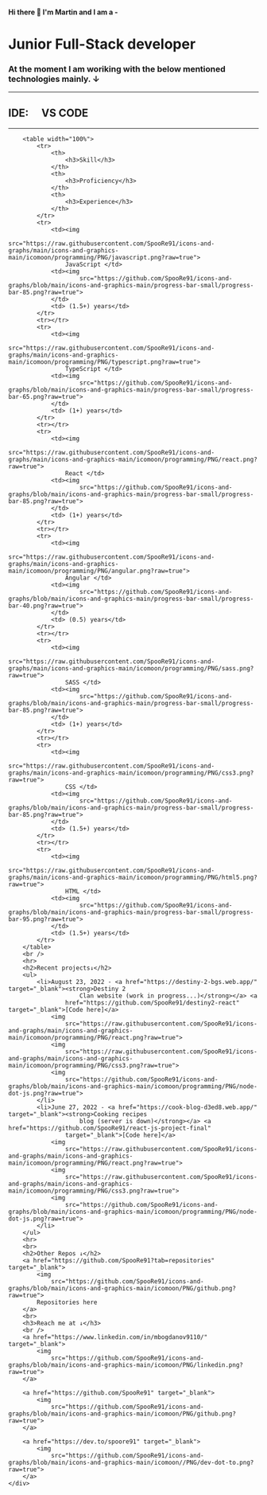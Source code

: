 <body>
	<div class="content-wrapper">
		<h4 id="hi-there-%F0%9F%91%8B-i'm-martin-and-i-am-a--" tabindex="-1">Hi there 👋 I'm Martin and I am a -</h4>
		<h1>Junior Full-Stack developer</h1>
		<h3> At the moment I am woriking with the below mentioned technologies mainly. ↓</h3>
		<hr>
		<h2>IDE: <img style="height: 1rem"
				src="https://github.com/SpooRe91/icons-and-graphs/blob/main/icons-and-graphics-main/icomoon/programming/PNG/visualstudiocode.png?raw=true">
			VS CODE</h2>
		<hr>

		<table width="100%">
			<tr>
				<th>
					<h3>Skill</h3>
				</th>
				<th>
					<h3>Proficiency</h3>
				</th>
				<th>
					<h3>Experience</h3>
				</th>
			</tr>
			<tr>
				<td><img
						src="https://raw.githubusercontent.com/SpooRe91/icons-and-graphs/main/icons-and-graphics-main/icomoon/programming/PNG/javascript.png?raw=true">
					JavaScript </td>
				<td><img
						src="https://github.com/SpooRe91/icons-and-graphs/blob/main/icons-and-graphics-main/progress-bar-small/progress-bar-85.png?raw=true">
				</td>
				<td> (1.5+) years</td>
			</tr>
			<tr></tr>
			<tr>
				<td><img
						src="https://raw.githubusercontent.com/SpooRe91/icons-and-graphs/main/icons-and-graphics-main/icomoon/programming/PNG/typescript.png?raw=true">
					TypeScript </td>
				<td><img
						src="https://github.com/SpooRe91/icons-and-graphs/blob/main/icons-and-graphics-main/progress-bar-small/progress-bar-65.png?raw=true">
				</td>
				<td> (1+) years</td>
			</tr>
			<tr></tr>
			<tr>
				<td><img
						src="https://raw.githubusercontent.com/SpooRe91/icons-and-graphs/main/icons-and-graphics-main/icomoon/programming/PNG/react.png?raw=true">
					React </td>
				<td><img
						src="https://github.com/SpooRe91/icons-and-graphs/blob/main/icons-and-graphics-main/progress-bar-small/progress-bar-85.png?raw=true">
				</td>
				<td> (1+) years</td>
			</tr>
			<tr></tr>
			<tr>
				<td><img
						src="https://raw.githubusercontent.com/SpooRe91/icons-and-graphs/main/icons-and-graphics-main/icomoon/programming/PNG/angular.png?raw=true">
					Angular </td>
				<td><img
						src="https://github.com/SpooRe91/icons-and-graphs/blob/main/icons-and-graphics-main/progress-bar-small/progress-bar-40.png?raw=true">
				</td>
				<td> (0.5) years</td>
			</tr>
			<tr></tr>
			<tr>
				<td><img
						src="https://raw.githubusercontent.com/SpooRe91/icons-and-graphs/main/icons-and-graphics-main/icomoon/programming/PNG/sass.png?raw=true">
					SASS </td>
				<td><img
						src="https://github.com/SpooRe91/icons-and-graphs/blob/main/icons-and-graphics-main/progress-bar-small/progress-bar-85.png?raw=true">
				</td>
				<td> (1+) years</td>
			</tr>
			<tr></tr>
			<tr>
				<td><img
						src="https://raw.githubusercontent.com/SpooRe91/icons-and-graphs/main/icons-and-graphics-main/icomoon/programming/PNG/css3.png?raw=true">
					CSS </td>
				<td><img
						src="https://github.com/SpooRe91/icons-and-graphs/blob/main/icons-and-graphics-main/progress-bar-small/progress-bar-85.png?raw=true">
				</td>
				<td> (1.5+) years</td>
			</tr>
			<tr></tr>
			<tr>
				<td><img
						src="https://raw.githubusercontent.com/SpooRe91/icons-and-graphs/main/icons-and-graphics-main/icomoon/programming/PNG/html5.png?raw=true">
					HTML </td>
				<td><img
						src="https://github.com/SpooRe91/icons-and-graphs/blob/main/icons-and-graphics-main/progress-bar-small/progress-bar-95.png?raw=true">
				</td>
				<td> (1.5+) years</td>
			</tr>
		</table>
		<br />
		<hr>
		<h2>Recent projects↓</h2>
		<ul>
			<li>August 23, 2022 - <a href="https://destiny-2-bgs.web.app/" target="_blank"><strong>Destiny 2
						Clan website (work in progress...)</strong></a> <a
					href="https://github.com/SpooRe91/destiny2-react" target="_blank">[Code here]</a>
				<img
					src="https://raw.githubusercontent.com/SpooRe91/icons-and-graphs/main/icons-and-graphics-main/icomoon/programming/PNG/react.png?raw=true">
				<img
					src="https://raw.githubusercontent.com/SpooRe91/icons-and-graphs/main/icons-and-graphics-main/icomoon/programming/PNG/css3.png?raw=true">
				<img
					src="https://github.com/SpooRe91/icons-and-graphs/blob/main/icons-and-graphics-main/icomoon/programming/PNG/node-dot-js.png?raw=true">
			</li>
			<li>June 27, 2022 - <a href="https://cook-blog-d3ed8.web.app/" target="_blank"><strong>Cooking recipes
						blog (server is down)</strong></a> <a href="https://github.com/SpooRe91/react-js-project-final"
					target="_blank">[Code here]</a>
				<img
					src="https://raw.githubusercontent.com/SpooRe91/icons-and-graphs/main/icons-and-graphics-main/icomoon/programming/PNG/react.png?raw=true">
				<img
					src="https://raw.githubusercontent.com/SpooRe91/icons-and-graphs/main/icons-and-graphics-main/icomoon/programming/PNG/css3.png?raw=true">
				<img
					src="https://github.com/SpooRe91/icons-and-graphs/blob/main/icons-and-graphics-main/icomoon/programming/PNG/node-dot-js.png?raw=true">
			</li>
		</ul>
		<hr>
		<br>
		<h2>Other Repos ↓</h2>
		<a href="https://github.com/SpooRe91?tab=repositories" target="_blank">
			<img
				src="https://github.com/SpooRe91/icons-and-graphs/blob/main/icons-and-graphics-main/icomoon/PNG/github.png?raw=true">
			Repositories here
		</a>
		<br>
		<h3>Reach me at ↓</h3>
		<br />
		<a href="https://www.linkedin.com/in/mbogdanov9110/" target="_blank">
			<img
				src="https://github.com/SpooRe91/icons-and-graphs/blob/main/icons-and-graphics-main/icomoon/PNG/linkedin.png?raw=true">
		</a>

		<a href="https://github.com/SpooRe91" target="_blank">
			<img
				src="https://github.com/SpooRe91/icons-and-graphs/blob/main/icons-and-graphics-main/icomoon/PNG/github.png?raw=true">
		</a>

		<a href="https://dev.to/spoore91" target="_blank">
			<img
				src="https://github.com/SpooRe91/icons-and-graphs/blob/main/icons-and-graphics-main/icomoon//PNG/dev-dot-to.png?raw=true">
		</a>
	</div>
</body>
